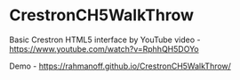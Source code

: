 # CrestronCH5WalkThrow
Basic Crestron HTML5 interface by YouTube video - https://www.youtube.com/watch?v=RphhQH5DOYo

Demo - https://rahmanoff.github.io/CrestronCH5WalkThrow/
